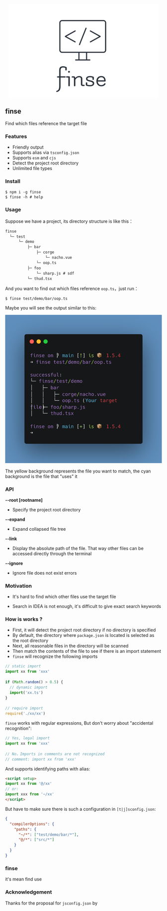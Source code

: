 <p align="center">
  <img src="./logo.svg" height=300/>  
</p>

## finse

Find which files reference the target file

### Features

* Friendly output
* Supports alias via `tsconfig.json`
* Supports `esm` and `cjs`
* Detect the project root directory
* Unlimited file types

### Install

```shell
$ npm i -g finse
$ finse -h # help
```

### Usage

Suppose we have a project, its directory structure is like this：

```txt
finse
  └─ test
      └─ demo
          ├─ bar
              ├─ corge
                  └─ nacho.vue
              └─ oop.ts
          ├─ foo
              └─ sharp.js # sdf
          └─ thud.tsx
```

And you want to find out which files reference `oop.ts`，just run：

```shell
$ finse test/demo/bar/oop.ts
```

Maybe you will see the output similar to this:

<p align="center">
  <img src="./img/usage.png" />
</p>

The yellow background represents the file you want to match, the cyan background is the file that "uses" it

### API

**--root [rootname]**

* Specify the project root directory

**--expand**

* Expand collapsed file tree

**--link**

* Display the absolute path of the file. That way other files can be accessed directly through the terminal

**--ignore**

* Ignore file does not exist errors

### Motivation

* It's hard to find which other files use the target file

* Search in IDEA is not enough, it's difficult to give exact search keywords

### How is works ?

* First, it will detect the project root directory if no directory is specified
* By default, the directory where `package.json` is located is selected as the root directory
* Next, all reasonable files in the directory will be scanned
* Then match the contents of the file to see if there is an import statement
* `finse` will recognize the following imports

```js
// static import
import xx from 'xxx'

if (Math.random() > 0.5) {
  // dynamic import
  import('xx.ts')
}

// require import
require('./xx/xx')
```

`finse` works with regular expressions, But don't worry about "accidental recognition":

```js
// Yes, legal import
import xx from 'xxx'

// No，Imports in comments are not recognized
// comment: import xx from 'xxx'
```

And supports identifying paths with alias:

```html
<script setup>
import xx from '@/xx'
// or:
import xxx from '~/xx'
</script>
```

But have to make sure there is such a configuration in `[t|j]sconfig.json`:

```json
{
  "compilerOptions": {
    "paths": {
      "~/*": ["test/demo/bar/*"],
      "@/*": ["src/*"]
    }
  }
}
```

### finse

it's mean find use

### Acknowledgement

Thanks for the proposal for `jsconfig.json` by 